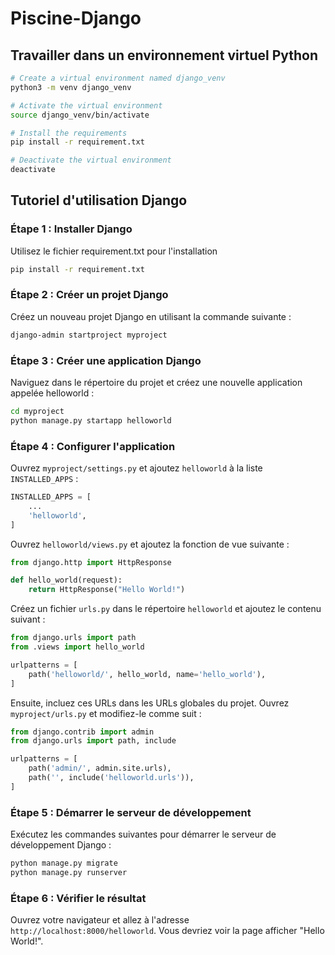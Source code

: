 # Piscine-Django

## Travailler dans un environnement virtuel Python

```bash
# Create a virtual environment named django_venv
python3 -m venv django_venv

# Activate the virtual environment
source django_venv/bin/activate

# Install the requirements
pip install -r requirement.txt

# Deactivate the virtual environment
deactivate
```

## Tutoriel d'utilisation Django

### Étape 1 : Installer Django

Utilisez le fichier requirement.txt pour l'installation

```bash
pip install -r requirement.txt
```

### Étape 2 : Créer un projet Django

Créez un nouveau projet Django en utilisant la commande suivante :

```bash
django-admin startproject myproject
```

### Étape 3 : Créer une application Django

Naviguez dans le répertoire du projet et créez une nouvelle application appelée helloworld :

```bash
cd myproject
python manage.py startapp helloworld
```

### Étape 4 : Configurer l'application

Ouvrez `myproject/settings.py` et ajoutez `helloworld` à la liste `INSTALLED_APPS` :

```python
INSTALLED_APPS = [
    ...
    'helloworld',
]
```

Ouvrez `helloworld/views.py` et ajoutez la fonction de vue suivante :

```python
from django.http import HttpResponse

def hello_world(request):
    return HttpResponse("Hello World!")
```

Créez un fichier `urls.py` dans le répertoire `helloworld` et ajoutez le contenu suivant :

```python
from django.urls import path
from .views import hello_world

urlpatterns = [
    path('helloworld/', hello_world, name='hello_world'),
]
```

Ensuite, incluez ces URLs dans les URLs globales du projet. Ouvrez `myproject/urls.py` et modifiez-le comme suit :

```python
from django.contrib import admin
from django.urls import path, include

urlpatterns = [
    path('admin/', admin.site.urls),
    path('', include('helloworld.urls')),
]
```

### Étape 5 : Démarrer le serveur de développement

Exécutez les commandes suivantes pour démarrer le serveur de développement Django :

```bash
python manage.py migrate
python manage.py runserver
```

### Étape 6 : Vérifier le résultat

Ouvrez votre navigateur et allez à l'adresse `http://localhost:8000/helloworld`. Vous devriez voir la page afficher "Hello World!".